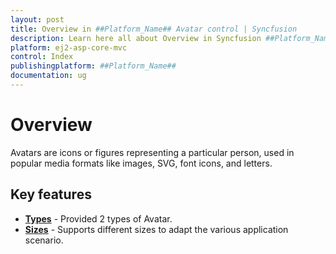 ```yaml
---
layout: post
title: Overview in ##Platform_Name## Avatar control | Syncfusion
description: Learn here all about Overview in Syncfusion ##Platform_Name## Avatar control of Syncfusion Essential JS 2 and more.
platform: ej2-asp-core-mvc
control: Index
publishingplatform: ##Platform_Name##
documentation: ug
---
```


# Overview

Avatars are icons or figures representing a particular person, used in popular media formats like images, SVG, font icons, and letters.

## Key features

* **[Types](./types)** - Provided 2 types of Avatar.
* **[Sizes](./types/#avatar-size)** - Supports different sizes to adapt the various application scenario.